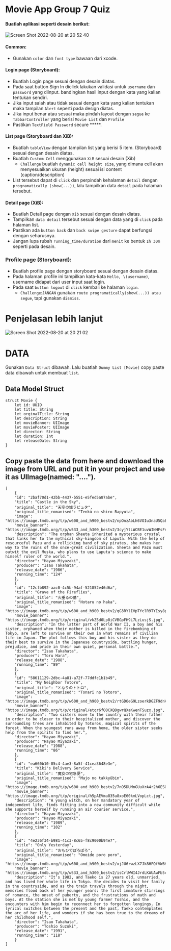 # Movie App Group 7 Quiz

#### Buatlah aplikasi seperti desain berikut: 
![Screen Shot 2022-08-20 at 20 52 40](https://user-images.githubusercontent.com/33575723/185749392-8d5f9936-e408-443c-aa7a-f91c69821f6f.png)

#### Common:
- Gunakan `color` dan `font type` bawaan dari xcode.

#### Login page (Storyboard): 
- Buatlah Login page sesuai dengan desain diatas.
- Pada saat button Sign In diclick lakukan validasi untuk `username` dan `password` yang diinput. bandingkan hasil input dengan kata yang kalian tentukan sendiri.
- Jika input salah atau tidak sesuai dengan kata yang kalian tentukan maka tampilan `Alert` seperti pada design diatas.
- Jika input benar atau sesuai maka pindah layout dengan `segue` ke `TabbarController` yang berisi `Movie List` dan `Profile`
- Pastikan `TextField Password` secure *****.

#### List page (Storyboard dan XiB):
- Buatlah `tableView` dengan tampilan list yang berisi 5 item. (Storyboard) sesuai dengan desain diatas.
- Buatlah `Custom Cell` menggunakan `XiB` sesuai desain (Xib) 
    - `Challenge` buatlah `dynamic cell height size`, yang dimana cell akan menyesuaikan ukuran (height) sesuai isi content (caption/description) 
- List tersebut dapat di `click` dan perpindah kehalaman `detail` dengan `programatically (show(...))`, lalu tampilkan data `detail` pada halaman tersebut.

#### Detail page (XiB): 
- Buatlah Detail page dengan `Xib` sesuai dengan desain diatas.
- Tampilkan `data detail` tersebut sesuai dengan data yang di `click` pada halaman list.
- Pastikan ada `button back` dan `back swipe gesture` dapat berfungsi dengan seharusnya.
- Jangan lupa rubah `running_time/duration` dari `menit` ke bentuk `1h 30m` seperti pada desain.

### Profile page (Storyboard):
- Buatlah profile page dengan storyboard sesuai dengan desain diatas.
- Pada halaman profile ini tampilkan kata-kata `Hello, \(username)`, username didapat dari user input saat login.
- Pada saat `button logout` di `click` kembali ke halaman `login`. 
    - `Challenge`:`JANGAN` gunakan `route programatically(show(...)) atau segue`, tapi gunakan `dismiss`.

# Penjelasan lebih lanjut
![Screen Shot 2022-08-20 at 20 21 02](https://user-images.githubusercontent.com/33575723/185748479-6631ba0c-f5e7-4440-8d67-f2d5859729d6.png)

# DATA
Gunakan `Data Struct` dibawah. 
Lalu buatlah `Dummy List [Movie]` copy paste data dibawah untuk membuat `list`.

## Data Model Struct
```
struct Movie {
    let id: UUID
    let title: String
    let orginalTitle: String
    let description: String
    let movieBanner: UIImage
    let moviePoster: UIImage
    let director: String
    let duration: Int
    let releaseDate: String
}
```

## Copy paste the data from here and download the image from URL and put it in your project and use it as UIImage(named: "....").
```
[
    {
    "id": "2baf70d1-42bb-4437-b551-e5fed5a87abe",
    "title": "Castle in the Sky",
    "original_title": "天空の城ラピュタ",
    "original_title_romanised": "Tenkū no shiro Rapyuta",
    "image": "https://image.tmdb.org/t/p/w600_and_h900_bestv2/npOnzAbLh6VOIu3naU5QaEcTepo.jpg",
    "movie_banner": "https://image.tmdb.org/t/p/w533_and_h300_bestv2/3cyjYtLWCBE1uvWINHFsFnE8LUK.jpg",
    "description": "The orphan Sheeta inherited a mysterious crystal that links her to the mythical sky-kingdom of Laputa. With the help of resourceful Pazu and a rollicking band of sky pirates, she makes her way to the ruins of the once-great civilization. Sheeta and Pazu must outwit the evil Muska, who plans to use Laputa's science to make himself ruler of the world.",
    "director": "Hayao Miyazaki",
    "producer": "Isao Takahata",
    "release_date": "1986",
    "running_time": "124"
    },
    {
    "id": "12cfb892-aac0-4c5b-94af-521852e46d6a",
    "title": "Grave of the Fireflies",
    "original_title": "火垂るの墓",
    "original_title_romanised": "Hotaru no haka",
    "image": "https://image.tmdb.org/t/p/w600_and_h900_bestv2/qG3RYlIVpTYclR9TYIsy8p7m7AT.jpg",
    "movie_banner": "https://image.tmdb.org/t/p/original/vkZSd0Lp8iCVBGpFH9L7LzLusjS.jpg",
    "description": "In the latter part of World War II, a boy and his sister, orphaned when their mother is killed in the firebombing of Tokyo, are left to survive on their own in what remains of civilian life in Japan. The plot follows this boy and his sister as they do their best to survive in the Japanese countryside, battling hunger, prejudice, and pride in their own quiet, personal battle.",
    "director": "Isao Takahata",
    "producer": "Toru Hara",
    "release_date": "1988",
    "running_time": "89"
    },
    {
    "id": "58611129-2dbc-4a81-a72f-77ddfc1b1b49",
    "title": "My Neighbor Totoro",
    "original_title": "となりのトトロ",
    "original_title_romanised": "Tonari no Totoro",
    "image": "https://image.tmdb.org/t/p/w600_and_h900_bestv2/rtGDOeG9LzoerkDGZF9dnVeLppL.jpg",
    "movie_banner": "https://image.tmdb.org/t/p/original/etqr6fOOCXQOgwrQXaKwenTSuzx.jpg",
    "description": "Two sisters move to the country with their father in order to be closer to their hospitalized mother, and discover the surrounding trees are inhabited by Totoros, magical spirits of the forest. When the youngest runs away from home, the older sister seeks help from the spirits to find her.",
    "director": "Hayao Miyazaki",
    "producer": "Hayao Miyazaki",
    "release_date": "1988",
    "running_time": "86"
    },
    {
    "id": "ea660b10-85c4-4ae3-8a5f-41cea3648e3e",
    "title": "Kiki's Delivery Service",
    "original_title": "魔女の宅急便",
    "original_title_romanised": "Majo no takkyūbin",
    "image": "https://image.tmdb.org/t/p/w600_and_h900_bestv2/7nO5DUMnGUuXrA4r2h6ESOKQRrx.jpg",
    "movie_banner": "https://image.tmdb.org/t/p/original/h5pAEVma835u8xoE60kmLVopLct.jpg",
    "description": "A young witch, on her mandatory year of independent life, finds fitting into a new community difficult while she supports herself by running an air courier service.",
    "director": "Hayao Miyazaki",
    "producer": "Hayao Miyazaki",
    "release_date": "1989",
    "running_time": "102"
    },
    {
    "id": "4e236f34-b981-41c3-8c65-f8c9000b94e7",
    "title": "Only Yesterday",
    "original_title": "おもひでぽろぽろ",
    "original_title_romanised": "Omoide poro poro",
    "image": "https://image.tmdb.org/t/p/w600_and_h900_bestv2/xjJU6rwzLX7Jk8HFQfVW6H5guMC.jpg",
    "movie_banner": "https://image.tmdb.org/t/p/w533_and_h300_bestv2/isCrlWWI4JrdLKAUAwFb5cjAsH4.jpg",
    "description": "It’s 1982, and Taeko is 27 years old, unmarried, and has lived her whole life in Tokyo. She decides to visit her family in the countryside, and as the train travels through the night, memories flood back of her younger years: the first immature stirrings of romance, the onset of puberty, and the frustrations of math and boys. At the station she is met by young farmer Toshio, and the encounters with him begin to reconnect her to forgotten longings. In lyrical switches between the present and the past, Taeko contemplates the arc of her life, and wonders if she has been true to the dreams of her childhood self.",
    "director": "Isao Takahata",
    "producer": "Toshio Suzuki",
    "release_date": "1991",
    "running_time": "118"
    }
]
```


